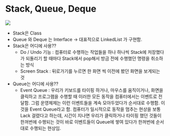 # Stack, Queue, Deque

![](https://ifh.cc/g/VtGG8d.png)

- Stack은 Class
- Queue 와 Deque 는 Interface → 대표적으로 LinkedList 가 구현함.
- Stack은 어디에 사용??
    - Do / Undo 기능 : 컴퓨터로 수행하는 작업들을 하나 하나씩 Stack에 저장했다가 되돌리기 할 때마다 Stack에서 pop해서 방금 전에 수행했던 명령을 취소하는 방식
    - Screen Stack : 뒤로가기를 누르면 한 화면 씩 이전에 봤던 화면을 보게되는 것
- Queue는 어디에 사용??
    - Event Queue : 우리가 키보드를 타이핑 하거나, 마우스를 움직이거나, 화면을 클릭하고 프로그램을 수행할 때 이러한 모든 동작을 컴퓨터에서는 이벤트로 전달함. 그럼 운영체제는 이런 이벤트들을 계속 모아두었다가 순서대로 수행함. 이것을 Event Queue라고 함. 컴퓨터가 일시적으로 동작을 멈추는 현상을 보통 Lack 걸렸다고 하는데, 시간이 지나면 우리가 클릭하거나 타이핑 했던 것들이 한꺼번에 수행되는 것이 바로 이벤트들이 Queue에 쌓여 있다가 한꺼번에 순서대로 수행되는 현상임.

